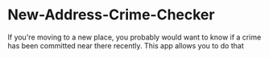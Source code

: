 # New-Address-Crime-Checker
 If you're moving to a new place, you probably would want to know if a crime has been committed near there recently. This app allows you to do that
